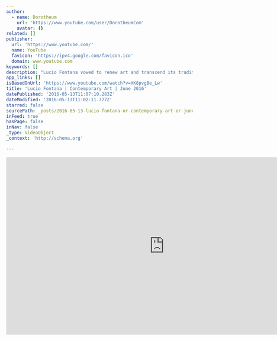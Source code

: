 ```yaml
---
author:
  - name: Dorotheum
    url: 'https://www.youtube.com/user/DorotheumCom'
    avatar: {}
related: []
publisher:
  url: 'https://www.youtube.com/'
  name: YouTube
  favicon: 'https://ipv4.google.com/favicon.ico'
  domain: www.youtube.com
keywords: []
description: "Lucio Fontana vowed to renew art and transcend its traditional boundaries in his Manifesto Bianco (1946). His \"Concetto Spaziale, Attesa (1967/1968)\" will feature in Dorotheum's contemporary art auction on June 1, 2016. Learn more: https://goo.gl/vOZSYr"
app_links: []
isBasedOnUrl: 'https://www.youtube.com/watch?v=XK8pvgBe_Lw'
title: 'Lucio Fontana | Contemporary Art | June 2016'
datePublished: '2016-05-13T11:07:10.283Z'
dateModified: '2016-05-13T11:02:11.777Z'
starred: false
sourcePath: _posts/2016-05-13-lucio-fontana-or-contemporary-art-or-june-2016.md
inFeed: true
hasPage: false
inNav: false
_type: VideoObject
_context: 'http://schema.org'

---
```

<iframe src="https://cdn.embedly.com/widgets/media.html?src=https%3A%2F%2Fwww.youtube.com%2Fembed%2FXK8pvgBe_Lw%3Ffeature%3Doembed&amp;url=http%3A%2F%2Fwww.youtube.com%2Fwatch%3Fv%3DXK8pvgBe_Lw&amp;image=https%3A%2F%2Fi.ytimg.com%2Fvi%2FXK8pvgBe_Lw%2Fhqdefault.jpg&amp;key=b7d04c9b404c499eba89ee7072e1c4f7&amp;type=text%2Fhtml&amp;schema=youtube" width="854" height="480" scrolling="no" frameborder="0" allowfullscreen="" style=""></iframe>